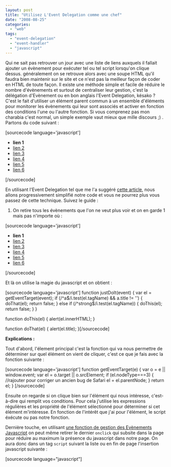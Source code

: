 ```yaml
---
layout: post
title: "Utilisez L'Event Delegation comme une chef"
date: "2008-08-25"
categories: 
  - "web"
tags: 
  - "event-delegation"
  - "event-handler"
  - "javascript"
---
```


Qui ne sait pas retrouver un jour avec une liste de liens auxquels il fallait ajouter un évènement pour exécuter tel ou tel script lorsqu'on clique dessus. généralement on se retrouve alors avec une soupe HTML qu'il faudra bien maintenir sur le site et ce n'est pas la meilleur façon de coder en HTML de toute façon. Il existe une méthode simple et facile de réduire le nombre d'évènements et surtout de centraliser leur gestion, c'est la délégation d'Evènement ou en bon anglais l'Event Delegation, késako ? C'est le fait d'utiliser un élément parent commun à un ensemble d'éléments pour monitorer les évènements qui leur sont associés et activer en fonction des conditions l'une ou l'autre fonction. Si vous comprenez pas mon charabia c'est normal, un simple exemple vaut mieux que mille discours ;) . Partons du code suivant :

\[sourcecode language='javascript'\]

- **lien 1**
- [lien 2](index.html "j'aime avoir des trucs à dire")
- [lien 3](index.html)
- [lien 4](index.html "moi aussi, j'aime avoir des trucs à dire")
- [lien 5](index.html)
- [lien 6](index.html)

\[/sourcecode\]

En utilisant l'Event Delegation tel que me l'a suggéré [cette article](http://usabletype.com/weblog/event-delegation-without-javascript-library/ "Event delegation without a JavaScript library"), nous allons progressivement simplifié notre code et vous ne pourrez plus vous passez de cette technique. Suivez le guide :

1) On retire tous les évènements que l'on ne veut plus voir et on en garde 1 mais pas n'importe où :

\[sourcecode language='javascript'\]

- **lien 1**
- [lien 2](index.html "j'aime l'event delegation")
- [lien 3](index.html)
- [lien 4](index.html "moi aussi j'aime l'event delegation")
- [lien 5](index.html)
- [lien 6](index.html)

\[/sourcecode\]

Et là on utilise la magie du javascript et on obtient :

\[sourcecode language='javascript'\]
function justDoIt(event) {
    var el = getEventTarget(event);
    if (/^a$/i.test(el.tagName) && a.title != '') {
        doThat(el);
        return false;
    } else if (/^strong$/i.test(el.tagName)) {
        doThis(el);
        return false;
    }
}

function doThis(el) {
    alert(el.innerHTML);
}

function doThat(el) {
    alert(el.title);
}\[/sourcecode\]

**Explications :**

Tout d'abord, l'élement principal c'est la fonction qui va nous permettre de déterminer sur quel élément on vient de cliquer, c'est ce que je fais avec la fonction suivante :

\[sourcecode language='javascript'\]
function getEventTarget(e) {
    var o = e || window.event;
    var el = o.target || o.srcElement;
    if (el.nodeType===3) { //rajouter pour corriger un ancien bug de Safari
        el = el.parentNode;
    }
    return el;
}
\[/sourcecode\]

Ensuite on regarde si on clique bien sur l'élément qui nous intéresse, c'est-à-dire qui remplit vos conditions. Pour cela j'utilise les expressions régulières et les propriété de l'élément sélectionné pour déterminer si cet élément m'intéresse. En fonction de l'intérêt que j'ai pour l'élément, le script éxécute ou pas notre fonction.

Dernière touche, en utilisant [une fonction de gestion des Evènements Javascript](http://fn-js.info/snippets/addevent "fonction de gestion des évènements indépendantes d'un navigateur") on peut même retirer le dernier `onclick` qui subsite dans la page pour réduire au maximum la présence du javascript dans notre page. On aura donc dans un tag `script` suivant la liste ou en fin de page l'insertion javascript suivante :

\[sourcecode language="javascript"\] 

<script type="text/javascript">Events.addEvent(document.getElementById('main_menu'),'click',justDoIt);<script>
[/sourcecode]</pre>
<div></div>
Soit dit en passant c'est cette technique que j'utilise pour l'affichage de mon sous-menu lorsque l'on clique sur certaines rubriques du menu principal du thème courant de mon blog ;).</x-turndown></script>
